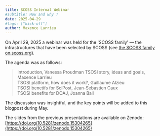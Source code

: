 ```yaml
---
title: SCOSS Internal Webinar
#subtitle: How and why ?
date: 2025-04-29
#tags: ["kick-off"]
author: Maxence Larrieu
---
```




On April 29, 2025 a webinar was held for the 'SCOSS family' — the infrastructures that have been selected by SCOSS (see [the SCOSS family on scoss.org](https://scoss.org/what-is-scoss/scossfamily/)). 

The agenda was as follows:


> Introduction, Vanessa Proudman
TSOSI story, ideas and goals, Maxence Larrieu <br />
TSOSI platform, how does it work?, Guillaume Alzieu <br />
TSOSI benetifs for SciPost, Jean-Sebastien Caux <br />
TSOSI benefits for DOAJ, Joanna Ball <br />


The discussion was insightful, and the key points will be added to this blogpost during May.

The slides from the previous presentations are available on Zenodo: [https://doi.org/10.5281/zenodo.15304265](https://doi.org/10.5281/zenodo.15304265)



